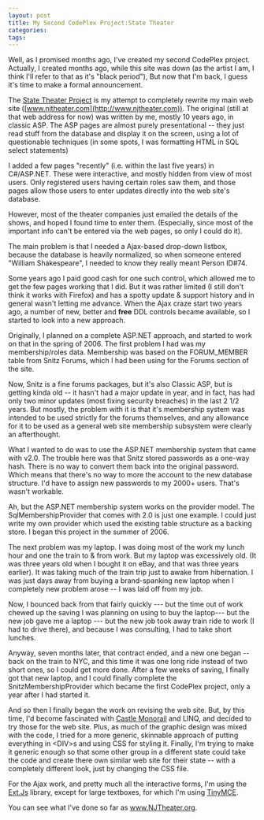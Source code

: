 ```yaml
---
layout: post
title: My Second CodePlex Project:State Theater
categories: 
tags: 
---
```


Well, as I promised months ago, I've created my second CodePlex project.  Actually, I created months ago, while this site was down (as the artist I am, I think I'll refer to that as it's "black period"), But now that I'm back, I guess it's time to make a formal announcement.

The [State Theater Project](http://www.codeplex.com/StateTheater) is my attempt to completely rewrite my main web site ([www.njtheater.com](http://www.njtheater.com)).  The original (still at that web address for now) was written by me, mostly 10 years ago, in classic ASP.   The ASP pages are almost purely presentational -- they just read stuff from the database and display it on the screen, using a lot of questionable techniques (in some spots, I was formatting HTML in SQL select statements)

I added a few pages "recently" (i.e. within the last five years) in C#/ASP.NET.  These were interactive, and mostly hidden from view of most users.  Only registered users having certain roles saw them, and those pages allow those users to enter updates directly into the web site's database.

However, most of the theater companies just emailed the details of the shows, and hoped I found time to enter them.  (Especially, since most of the important info can't be entered via the web pages, so only I could do it).

The main problem is that I needed a Ajax-based drop-down listbox, because the database is heavily normalized, so when someone entered "William Shakespeare", I needed to know they really meant Person ID#74. 
 
Some years ago I paid good cash for one such control, which allowed me to get the few pages working that I did.  But it was rather limited (I still don't think it works with Firefox) and has a spotty update &amp; support history and in general wasn't letting me advance.  When the Ajax craze start two years ago, a number of new, better and **free** DDL controls became available, so I started to look into a new approach.
 
Originally, I planned on a complete ASP.NET approach, and started to work on that in the spring of 2006.  The first problem I had was my membership/roles data.  Membership was based on the FORUM_MEMBER table from Snitz Forums, which I had been using for the Forums section of the site. 

Now, Snitz is a fine forums packages, but it's also Classic ASP, but is getting kinda old -- it hasn't had a major update in year, and in fact, has had only two minor updates (most fixing security breaches) in the last 2 1/2 years.  But mostly, the problem with it is that it's membership system was intended to be used strictly for the forums themselves, and any allowance for it to be used as a general web site membership subsystem were clearly an afterthought.

What I wanted to do was to use the ASP.NET membership system that came with v2.0.  The trouble here was that Snitz stored passwords as a one-way hash.  There is no way to convert them back into the original password.  Which means that there's no way to more the account to the new database structure.  I'd have to assign new passwords to my 2000+ users.  That's wasn't workable.

Ah, but the ASP.NET membership system works on the provider model.  The SqlMembershipProvider that comes with 2.0 is just one example.  I could just write my own provider which used the existing table structure as a backing store.  I began this project in the summer of 2006. 

The next problem was my laptop.  I was doing most of the work my lunch hour and one the train to &amp; from work.  But my laptop was excessively old. (It was three years old when I bought it on eBay, and that was three years earlier).  It was taking much of the train trip just to awake from hibernation. I was just days away from buying a brand-spanking new laptop when I completely new problem arose -- I was laid off from my job.

Now, I bounced back from that fairly quickly --- but the time out of work chewed up the saving I was planning on using to buy the laptop--- but the new job gave me a laptop --- but the new job took away train ride to work (I had to drive there), and because I was consulting, I had to take short lunches.

Anyway, seven months later, that contract ended, and a new one began -- back on the train to NYC, and this time it was one long ride instead of two short ones, so I could get more done.  After a few weeks of saving, I finally got that new laptop, and I could finally complete the SnitzMembershipProvider which became the first CodePlex project, only a year after I had started it.

And so then I finally began the work on revising the web site. But, by this time, I'd become fascinated with [Castle Monorail](http://www.castleproject.org/monorail) and LINQ, and decided to try those for the web site.   Plus, as much of the graphic design was mixed with the code, I tried for a more generic, skinnable approach of putting everything in &lt;DIV&gt;s and using CSS for styling it.  Finally, I'm trying to make it generic enough so that some other group in a different state could take the code and create there own similar web site for their state -- with a completely different look, just by changing the CSS file.
 
For the Ajax work, and pretty much all the interactive forms, I'm using the <a href="http://extjs.com/" target="_blank">Ext.Js</a> library, except for large textboxes, for which I'm using <a href="http://tinymce.moxiecode.com/" target="_blank">TinyMCE</a>.

You can see what I've done so far as <a href="http://www.NJTheater.org">www.NJTheater.org</a>.
